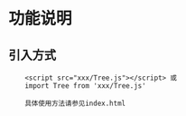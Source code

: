 功能说明
==========

引入方式
---------

        <script src="xxx/Tree.js"></script> 或
        import Tree from 'xxx/Tree.js'

        具体使用方法请参见index.html

